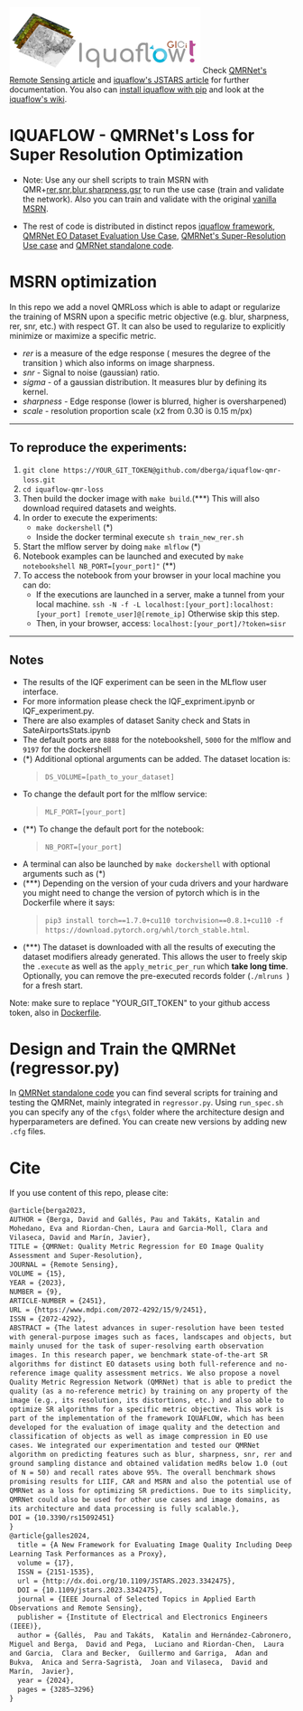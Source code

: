 ![](https://github.com/satellogic/iquaflow/blob/main/docs/source/iquaflow_logo_mini.png)
Check [QMRNet's Remote Sensing article](https://www.mdpi.com/2072-4292/15/9/2451) and [iquaflow's JSTARS article](https://ieeexplore.ieee.org/abstract/document/10356628) for further documentation. You also can [install iquaflow with pip](https://pypi.org/project/iquaflow/) and look at the [iquaflow's wiki](https://iquaflow.readthedocs.io/en/latest/). 

# IQUAFLOW - QMRNet's Loss for Super Resolution Optimization

- Note: Use any our shell scripts to train MSRN with QMR+[rer](train_new_rer.sh),[snr](train_new_snr.sh),[blur](train_new_sigma.sh),[sharpness](train_new_sharpness.sh),[gsr](train_new_scale.sh) to run the use case (train and validate the network). Also you can train and validate with the original [vanilla MSRN](train_new_vanilla_hd.sh).

- The rest of code is distributed in distinct repos [iquaflow framework](https://github.com/satellogic/iquaflow), [QMRNet EO Dataset Evaluation Use Case](https://github.com/dberga/iquaflow-qmr-eo), [QMRNet's Super-Resolution Use case](https://github.com/dberga/iquaflow-qmr-sisr) and [QMRNet standalone code](https://github.com/satellogic/iquaflow/tree/main/iquaflow/quality_metrics).

# MSRN optimization

In this repo we add a novel QMRLoss which is able to adapt or regularize the training of MSRN upon a specific metric objective (e.g. blur, sharpness, rer, snr, etc.) with respect GT. It can also be used to regularize to explicitly minimize or maximize a specific metric.
 - *rer* is a measure of the edge response ( mesures the degree of the transition ) which also informs on image sharpness.
 - *snr* - Signal to noise (gaussian) ratio.
 - *sigma* - of a gaussian distribution. It measures blur by defining its kernel.
 - *sharpness* - Edge response (lower is blurred, higher is oversharpened)
 - *scale* - resolution proportion scale (x2 from 0.30 is 0.15 m/px)

____________________________________________________________________________________________________


## To reproduce the experiments:

1. `git clone https://YOUR_GIT_TOKEN@github.com/dberga/iquaflow-qmr-loss.git`
2. `cd iquaflow-qmr-loss`
3. Then build the docker image with `make build`.(\*\*\*) This will also download required datasets and weights.
4. In order to execute the experiments:
    - `make dockershell` (\*)
    - Inside the docker terminal execute `sh train_new_rer.sh`
5. Start the mlflow server by doing `make mlflow` (\*)
6. Notebook examples can be launched and executed by `make notebookshell NB_PORT=[your_port]"` (\**)
7. To access the notebook from your browser in your local machine you can do:
    - If the executions are launched in a server, make a tunnel from your local machine. `ssh -N -f -L localhost:[your_port]:localhost:[your_port] [remote_user]@[remote_ip]`  Otherwise skip this step.
    - Then, in your browser, access: `localhost:[your_port]/?token=sisr`


____________________________________________________________________________________________________

## Notes

   - The results of the IQF experiment can be seen in the MLflow user interface.
   - For more information please check the IQF_expriment.ipynb or IQF_experiment.py.
   - There are also examples of dataset Sanity check and Stats in SateAirportsStats.ipynb
   - The default ports are `8888` for the notebookshell, `5000` for the mlflow and `9197` for the dockershell
   - (*)
        Additional optional arguments can be added. The dataset location is:
        >`DS_VOLUME=[path_to_your_dataset]`
   - To change the default port for the mlflow service:
     >`MLF_PORT=[your_port]`
   - (**)
        To change the default port for the notebook: 
        >`NB_PORT=[your_port]`
   - A terminal can also be launched by `make dockershell` with optional arguments such as (*)
   - (***)
        Depending on the version of your cuda drivers and your hardware you might need to change the version of pytorch which is in the Dockerfile where it says:
        >`pip3 install torch==1.7.0+cu110 torchvision==0.8.1+cu110 -f https://download.pytorch.org/whl/torch_stable.html`.
   - (***)
        The dataset is downloaded with all the results of executing the dataset modifiers already generated. This allows the user to freely skip the `.execute` as well as the `apply_metric_per_run` which __take long time__. Optionally, you can remove the pre-executed records folder (`./mlruns `) for a fresh start.
        
Note: make sure to replace "YOUR_GIT_TOKEN" to your github access token, also in [Dockerfile](Dockerfile).

# Design and Train the QMRNet (regressor.py)

In [QMRNet standalone code](https://github.com/satellogic/iquaflow/tree/main/iquaflow/quality_metrics) you can find several scripts for training and testing the QMRNet, mainly integrated in `regressor.py`. Using `run_spec.sh` you can specify any of the `cfgs\` folder where the architecture design and hyperparameters are defined. You can create new versions by adding new `.cfg` files.

# Cite

If you use content of this repo, please cite:

```
@article{berga2023,
AUTHOR = {Berga, David and Gallés, Pau and Takáts, Katalin and Mohedano, Eva and Riordan-Chen, Laura and Garcia-Moll, Clara and Vilaseca, David and Marín, Javier},
TITLE = {QMRNet: Quality Metric Regression for EO Image Quality Assessment and Super-Resolution},
JOURNAL = {Remote Sensing},
VOLUME = {15},
YEAR = {2023},
NUMBER = {9},
ARTICLE-NUMBER = {2451},
URL = {https://www.mdpi.com/2072-4292/15/9/2451},
ISSN = {2072-4292},
ABSTRACT = {The latest advances in super-resolution have been tested with general-purpose images such as faces, landscapes and objects, but mainly unused for the task of super-resolving earth observation images. In this research paper, we benchmark state-of-the-art SR algorithms for distinct EO datasets using both full-reference and no-reference image quality assessment metrics. We also propose a novel Quality Metric Regression Network (QMRNet) that is able to predict the quality (as a no-reference metric) by training on any property of the image (e.g., its resolution, its distortions, etc.) and also able to optimize SR algorithms for a specific metric objective. This work is part of the implementation of the framework IQUAFLOW, which has been developed for the evaluation of image quality and the detection and classification of objects as well as image compression in EO use cases. We integrated our experimentation and tested our QMRNet algorithm on predicting features such as blur, sharpness, snr, rer and ground sampling distance and obtained validation medRs below 1.0 (out of N = 50) and recall rates above 95%. The overall benchmark shows promising results for LIIF, CAR and MSRN and also the potential use of QMRNet as a loss for optimizing SR predictions. Due to its simplicity, QMRNet could also be used for other use cases and image domains, as its architecture and data processing is fully scalable.},
DOI = {10.3390/rs15092451}
}
@article{galles2024,
  title = {A New Framework for Evaluating Image Quality Including Deep Learning Task Performances as a Proxy},
  volume = {17},
  ISSN = {2151-1535},
  url = {http://dx.doi.org/10.1109/JSTARS.2023.3342475},
  DOI = {10.1109/jstars.2023.3342475},
  journal = {IEEE Journal of Selected Topics in Applied Earth Observations and Remote Sensing},
  publisher = {Institute of Electrical and Electronics Engineers (IEEE)},
  author = {Gallés,  Pau and Takáts,  Katalin and Hernández-Cabronero,  Miguel and Berga,  David and Pega,  Luciano and Riordan-Chen,  Laura and Garcia,  Clara and Becker,  Guillermo and Garriga,  Adan and Bukva,  Anica and Serra-Sagristà,  Joan and Vilaseca,  David and Marín,  Javier},
  year = {2024},
  pages = {3285–3296}
}
```
